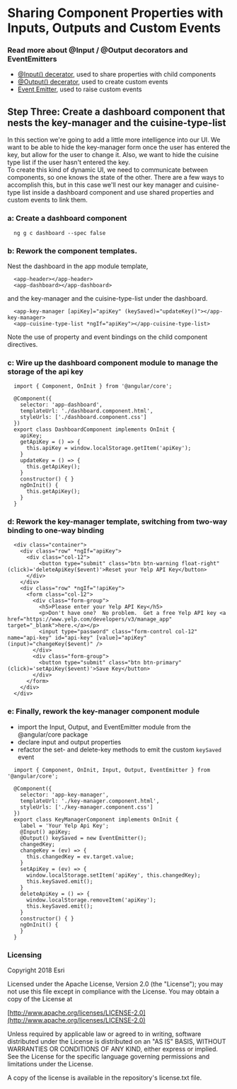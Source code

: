 # Sharing Component Properties with Inputs, Outputs and Custom Events

### Read more about @Input / @Output decorators and EventEmitters
* [@Input() decerator](https://angular.io/api/core/Input), used to share properties with child components
* [@Output() decerator](https://angular.io/api/core/Output), used to create custom events
* [Event Emitter](https://angular.io/api/core/EventEmitter), used to raise custom events

## Step Three: Create a dashboard component that nests the key-manager and the cuisine-type-list

In this section we're going to add a little more intelligence into our UI.  We want to be able to hide the key-manager form once the user 
has entered the key, but allow for the user to change it.  Also, we want to hide the cuisine type list if the user hasn't entered the key.  
To create this kind of dynamic UI, we need to communicate between components, so one knows the state of the other.
There are a few ways to accomplish this, but in this case we'll nest our key manager and cuisine-type list inside a dashboard component and use shared properties 
and custom events to link them.  

### a: Create a dashboard component

```
  ng g c dashboard --spec false
```

### b: Rework the component templates.
Nest the dashboard in the app module template,

```
  <app-header></app-header>
  <app-dashboard></app-dashboard>
``` 

and the key-manager and the cuisine-type-list under the dashboard.
```
  <app-key-manager [apiKey]="apiKey" (keySaved)="updateKey()"></app-key-manager>
  <app-cuisine-type-list *ngIf="apiKey"></app-cuisine-type-list>
```

Note the use of property and event bindings on the child component directives.

### c: Wire up the dashboard component module to manage the storage of the api key

```
  import { Component, OnInit } from '@angular/core';
  
  @Component({
    selector: 'app-dashboard',
    templateUrl: './dashboard.component.html',
    styleUrls: ['./dashboard.component.css']
  })
  export class DashboardComponent implements OnInit {
    apiKey;
    getApiKey = () => {
      this.apiKey = window.localStorage.getItem('apiKey');
    }
    updateKey = () => {
      this.getApiKey();
    }
    constructor() { }
    ngOnInit() {
      this.getApiKey();
    }
  }
``` 

### d: Rework the key-manager template, switching from two-way binding to one-way binding
```
  <div class="container">
    <div class="row" *ngIf="apiKey">
      <div class="col-12">
          <button type="submit" class="btn btn-warning float-right" (click)='deleteApiKey($event)'>Reset your Yelp API Key</button>
      </div>
    </div>
    <div class="row" *ngIf="!apiKey">
      <form class="col-12">
        <div class="form-group">
          <h5>Please enter your Yelp API Key</h5>
          <p>Don't have one?  No problem.  Get a free Yelp API key <a href="https://www.yelp.com/developers/v3/manage_app" target="_blank">here.</a></p>
          <input type="password" class="form-control col-12" name="api-key" id="api-key" [value]="apiKey" (input)="changeKey($event)" />
        </div>
        <div class="form-group">
          <button type="submit" class="btn btn-primary" (click)='setApiKey($event)'>Save Key</button>
        </div>
      </form>
    </div>
  </div>
```
### e: Finally, rework the key-manager component module
* import the Input, Output, and EventEmitter module from the @angular/core package
* declare input and output properties
* refactor the set- and delete-key methods to emit the custom ```keySaved``` event 

```
  import { Component, OnInit, Input, Output, EventEmitter } from '@angular/core';
  
  @Component({
    selector: 'app-key-manager',
    templateUrl: './key-manager.component.html',
    styleUrls: ['./key-manager.component.css']
  })
  export class KeyManagerComponent implements OnInit {
    label = 'Your Yelp Api Key';
    @Input() apiKey;
    @Output() keySaved = new EventEmitter();
    changedKey;
    changeKey = (ev) => {
      this.changedKey = ev.target.value;
    }
    setApiKey = (ev) => {
      window.localStorage.setItem('apiKey', this.changedKey);
      this.keySaved.emit();
    }
    deleteApiKey = () => {
      window.localStorage.removeItem('apiKey');
      this.keySaved.emit();
    }
    constructor() { }
    ngOnInit() {
    }
  }
``` 


### Licensing

Copyright 2018 Esri

Licensed under the Apache License, Version 2.0 (the "License"); you may not use this file except in compliance with the License. You may obtain a copy of the License at

[http://www.apache.org/licenses/LICENSE-2.0](http://www.apache.org/licenses/LICENSE-2.0)

Unless required by applicable law or agreed to in writing, software distributed under the License is distributed on an "AS IS" BASIS, WITHOUT WARRANTIES OR CONDITIONS OF ANY KIND, either express or implied. See the License for the specific language governing permissions and limitations under the License.

A copy of the license is available in the repository's license.txt file.

